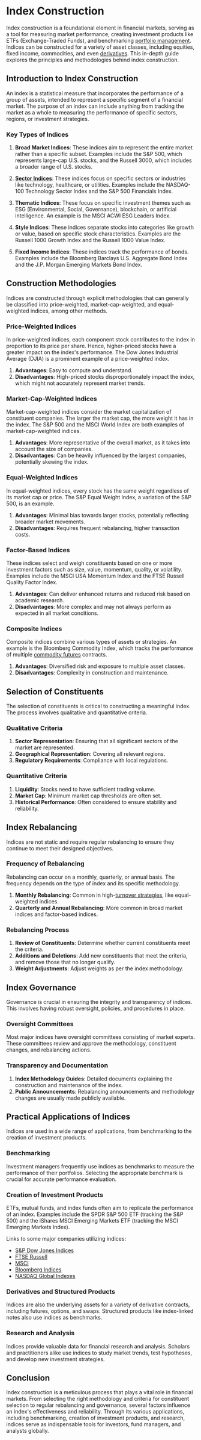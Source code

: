 # Index Construction

Index construction is a foundational element in financial markets, serving as a tool for measuring market performance, creating investment products like ETFs (Exchange-Traded Funds), and benchmarking [portfolio management](../p/portfolio_management.md). Indices can be constructed for a variety of asset classes, including equities, fixed income, commodities, and even [derivatives](../d/derivatives.md). This in-depth guide explores the principles and methodologies behind index construction.

## Introduction to Index Construction

An index is a statistical measure that incorporates the performance of a group of assets, intended to represent a specific segment of a financial market. The purpose of an index can include anything from tracking the market as a whole to measuring the performance of specific sectors, regions, or investment strategies.

### Key Types of Indices

1. **Broad Market Indices**: These indices aim to represent the entire market rather than a specific subset. Examples include the S&P 500, which represents large-cap U.S. stocks, and the Russell 3000, which includes a broader range of U.S. stocks.
   
2. **[Sector Indices](../s/sector_indices.md)**: These indices focus on specific sectors or industries like technology, healthcare, or utilities. Examples include the NASDAQ-100 Technology Sector Index and the S&P 500 Financials Index.
   
3. **Thematic Indices**: These focus on specific investment themes such as ESG (Environmental, Social, Governance), blockchain, or artificial intelligence. An example is the MSCI ACWI ESG Leaders Index.

4. **Style Indices**: These indices separate stocks into categories like growth or value, based on specific stock characteristics. Examples are the Russell 1000 Growth Index and the Russell 1000 Value Index.

5. **Fixed Income Indices**: These indices track the performance of bonds. Examples include the Bloomberg Barclays U.S. Aggregate Bond Index and the J.P. Morgan Emerging Markets Bond Index.

## Construction Methodologies

Indices are constructed through explicit methodologies that can generally be classified into price-weighted, market-cap-weighted, and equal-weighted indices, among other methods.

### Price-Weighted Indices

In price-weighted indices, each component stock contributes to the index in proportion to its price per share. Hence, higher-priced stocks have a greater impact on the index's performance. The Dow Jones Industrial Average (DJIA) is a prominent example of a price-weighted index.

1. **Advantages**: Easy to compute and understand.
2. **Disadvantages**: High-priced stocks disproportionately impact the index, which might not accurately represent market trends.

### Market-Cap-Weighted Indices

Market-cap-weighted indices consider the market capitalization of constituent companies. The larger the market cap, the more weight it has in the index. The S&P 500 and the MSCI World Index are both examples of market-cap-weighted indices.

1. **Advantages**: More representative of the overall market, as it takes into account the size of companies.
2. **Disadvantages**: Can be heavily influenced by the largest companies, potentially skewing the index.

### Equal-Weighted Indices

In equal-weighted indices, every stock has the same weight regardless of its market cap or price. The S&P Equal Weight Index, a variation of the S&P 500, is an example.

1. **Advantages**: Minimal bias towards larger stocks, potentially reflecting broader market movements.
2. **Disadvantages**: Requires frequent rebalancing, higher transaction costs.

### Factor-Based Indices

These indices select and weigh constituents based on one or more investment factors such as size, value, momentum, quality, or volatility. Examples include the MSCI USA Momentum Index and the FTSE Russell Quality Factor Index.

1. **Advantages**: Can deliver enhanced returns and reduced risk based on academic research.
2. **Disadvantages**: More complex and may not always perform as expected in all market conditions.

### Composite Indices

Composite indices combine various types of assets or strategies. An example is the Bloomberg Commodity Index, which tracks the performance of multiple [commodity futures](../c/commodity_futures.md) contracts.

1. **Advantages**: Diversified risk and exposure to multiple asset classes.
2. **Disadvantages**: Complexity in construction and maintenance.

## Selection of Constituents

The selection of constituents is critical to constructing a meaningful index. The process involves qualitative and quantitative criteria.

### Qualitative Criteria

1. **Sector Representation**: Ensuring that all significant sectors of the market are represented.
2. **Geographical Representation**: Covering all relevant regions.
3. **Regulatory Requirements**: Compliance with local regulations.

### Quantitative Criteria

1. **Liquidity**: Stocks need to have sufficient trading volume.
2. **Market Cap**: Minimum market cap thresholds are often set.
3. **Historical Performance**: Often considered to ensure stability and reliability.

## Index Rebalancing

Indices are not static and require regular rebalancing to ensure they continue to meet their designed objectives.

### Frequency of Rebalancing

Rebalancing can occur on a monthly, quarterly, or annual basis. The frequency depends on the type of index and its specific methodology.

1. **Monthly Rebalancing**: Common in high-[turnover strategies](../t/turnover_strategies.md), like equal-weighted indices.
2. **Quarterly and Annual Rebalancing**: More common in broad market indices and factor-based indices.

### Rebalancing Process

1. **Review of Constituents**: Determine whether current constituents meet the criteria.
2. **Additions and Deletions**: Add new constituents that meet the criteria, and remove those that no longer qualify.
3. **Weight Adjustments**: Adjust weights as per the index methodology.

## Index Governance

Governance is crucial in ensuring the integrity and transparency of indices. This involves having robust oversight, policies, and procedures in place.

### Oversight Committees

Most major indices have oversight committees consisting of market experts. These committees review and approve the methodology, constituent changes, and rebalancing actions.

### Transparency and Documentation

1. **Index Methodology Guides**: Detailed documents explaining the construction and maintenance of the index.
2. **Public Announcements**: Rebalancing announcements and methodology changes are usually made publicly available.

## Practical Applications of Indices

Indices are used in a wide range of applications, from benchmarking to the creation of investment products.

### Benchmarking

Investment managers frequently use indices as benchmarks to measure the performance of their portfolios. Selecting the appropriate benchmark is crucial for accurate performance evaluation.

### Creation of Investment Products

ETFs, mutual funds, and index funds often aim to replicate the performance of an index. Examples include the SPDR S&P 500 ETF (tracking the S&P 500) and the iShares MSCI Emerging Markets ETF (tracking the MSCI Emerging Markets Index).

Links to some major companies utilizing indices:
- [S&P Dow Jones Indices](https://www.spglobal.com/spdji/en/)
- [FTSE Russell](https://www.ftserussell.com/)
- [MSCI](https://www.msci.com/)
- [Bloomberg Indices](https://www.bloomberg.com/professional/product/indices/)
- [NASDAQ Global Indexes](https://indexes.nasdaqomx.com/)

### Derivatives and Structured Products

Indices are also the underlying assets for a variety of derivative contracts, including futures, options, and swaps. Structured products like index-linked notes also use indices as benchmarks.

### Research and Analysis

Indices provide valuable data for financial research and analysis. Scholars and practitioners alike use indices to study market trends, test hypotheses, and develop new investment strategies.

## Conclusion

Index construction is a meticulous process that plays a vital role in financial markets. From selecting the right methodology and criteria for constituent selection to regular rebalancing and governance, several factors influence an index's effectiveness and reliability. Through its various applications, including benchmarking, creation of investment products, and research, indices serve as indispensable tools for investors, fund managers, and analysts globally.